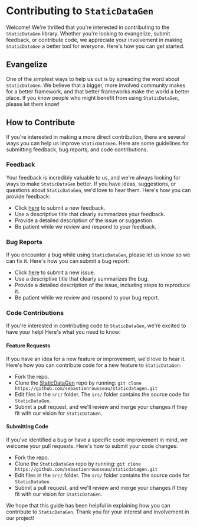 # Contributing to `StaticDataGen`

Welcome! We're thrilled that you're interested in contributing to the `StaticDataGen` library. Whether you're looking to evangelize, submit feedback, or contribute code, we appreciate your involvement in making `StaticDataGen` a better tool for everyone. Here's how you can get started.

## Evangelize

One of the simplest ways to help us out is by spreading the word about `StaticDataGen`. We believe that a bigger, more involved community makes for a better framework, and that better frameworks make the world a better place. If you know people who might benefit from using `StaticDataGen`, please let them know!

## How to Contribute

If you're interested in making a more direct contribution, there are several ways you can help us improve `StaticDataGen`. Here are some guidelines for submitting feedback, bug reports, and code contributions.

### Feedback

Your feedback is incredibly valuable to us, and we're always looking for ways to make `StaticDataGen` better. If you have ideas, suggestions, or questions about `StaticDataGen`, we'd love to hear them. Here's how you can provide feedback:

- Click [here][02] to submit a new feedback.
- Use a descriptive title that clearly summarizes your feedback.
- Provide a detailed description of the issue or suggestion.
- Be patient while we review and respond to your feedback.

### Bug Reports

If you encounter a bug while using `StaticDataGen`, please let us know so we can fix it. Here's how you can submit a bug report:

- Click [here][02] to submit a new issue.
- Use a descriptive title that clearly summarizes the bug.
- Provide a detailed description of the issue, including steps to reproduce it.
- Be patient while we review and respond to your bug report.

### Code Contributions

If you're interested in contributing code to `StaticDataGen`, we're excited to have your help! Here's what you need to know:

#### Feature Requests

If you have an idea for a new feature or improvement, we'd love to hear it. Here's how you can contribute code for a new feature to `StaticDataGen`:

- Fork the repo.
- Clone the [StaticDataGen][01] repo by running:
  `git clone https://github.com/sebastienrousseau/staticdatagen.git`
- Edit files in the `src/` folder. The `src/` folder contains the source code for `StaticDataGen`.
- Submit a pull request, and we'll review and merge your changes if they fit with our vision for `StaticDataGen`.

#### Submitting Code

If you've identified a bug or have a specific code improvement in mind, we welcome your pull requests. Here's how to submit your code changes:

- Fork the repo.
- Clone the `StaticDataGen` repo by running:
  `git clone https://github.com/sebastienrousseau/staticdatagen.git`
- Edit files in the `src/` folder. The `src/` folder contains the source code for `StaticDataGen`.
- Submit a pull request, and we'll review and merge your changes if they fit with our vision for `StaticDataGen`.

We hope that this guide has been helpful in explaining how you can contribute to `StaticDataGen`. Thank you for your interest and involvement in our project!

[01]: https://github.com/sebastienrousseau/staticdatagen
[02]: https://github.com/sebastienrousseau/staticdatagen/issues/new
